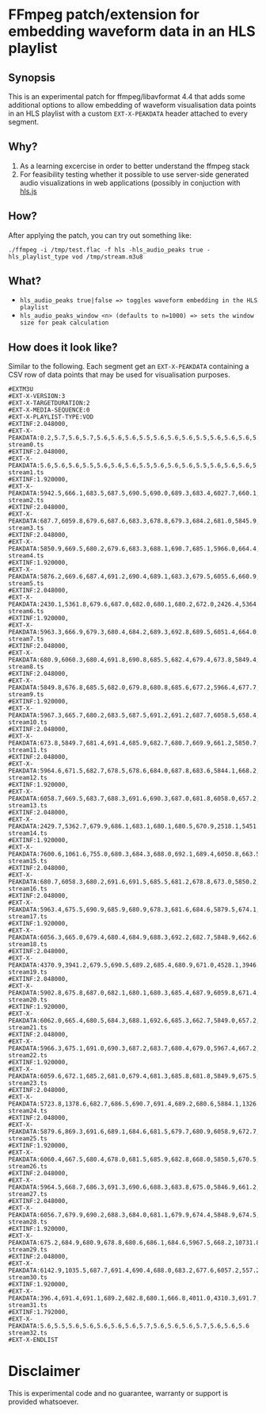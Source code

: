 # FFmpeg patch/extension for embedding waveform data in an HLS playlist

## Synopsis

This is an experimental patch for ffmpeg/libavformat 4.4 that adds some additional options to allow embedding of waveform visualisation data points in an HLS playlist with a custom `EXT-X-PEAKDATA` header attached to every segment.

## Why?

1) As a learning excercise in order to better understand the ffmpeg stack
2) For feasibility testing whether it possible to use server-side generated audio visualizations in web applications (possibly in conjuction with [hls.js](https://github.com/video-dev/hls.js/)

## How?

After applying the patch, you can try out something like:

```
./ffmpeg -i /tmp/test.flac -f hls -hls_audio_peaks true -hls_playlist_type vod /tmp/stream.m3u8
```

## What?

- `hls_audio_peaks true|false => toggles waveform embedding in the HLS playlist`
- `hls_audio_peaks_window <n> (defaults to n=1000) => sets the window size for peak calculation`

## How does it look like?

Similar to the following. Each segment get an `EXT-X-PEAKDATA` containing a CSV row of data points that may be used for visualisation purposes.

```
#EXTM3U
#EXT-X-VERSION:3
#EXT-X-TARGETDURATION:2
#EXT-X-MEDIA-SEQUENCE:0
#EXT-X-PLAYLIST-TYPE:VOD
#EXTINF:2.048000,
#EXT-X-PEAKDATA:0.2,5.7,5.6,5.7,5.6,5.6,5.6,5.5,5.6,5.6,5.6,5.5,5.6,5.6,5.6,5.5,5.5
stream0.ts
#EXTINF:2.048000,
#EXT-X-PEAKDATA:5.6,5.6,5.6,5.5,5.6,5.6,5.6,5.5,5.6,5.6,5.6,5.5,5.6,5.6,5.6,5.5,5.4
stream1.ts
#EXTINF:1.920000,
#EXT-X-PEAKDATA:5942.5,666.1,683.5,687.5,690.5,690.0,689.3,683.4,6027.7,660.1,682.1,687.6,689.8,692.8,688.4,639.7
stream2.ts
#EXTINF:2.048000,
#EXT-X-PEAKDATA:687.7,6059.8,679.6,687.6,683.3,678.8,679.3,684.2,681.0,5845.9,675.4,687.9,682.3,679.7,680.5,682.6,698.0
stream3.ts
#EXTINF:2.048000,
#EXT-X-PEAKDATA:5850.9,669.5,680.2,679.6,683.3,688.1,690.7,685.1,5966.0,664.4,680.3,12735.4,12735.3,7696.1,3906.5,1156.9,672.5
stream4.ts
#EXTINF:1.920000,
#EXT-X-PEAKDATA:5876.2,669.6,687.4,691.2,690.4,689.1,683.3,679.5,6055.6,660.9,687.6,683.4,689.8,691.3,683.6,619.3
stream5.ts
#EXTINF:2.048000,
#EXT-X-PEAKDATA:2430.1,5361.8,679.6,687.0,682.0,680.1,680.2,672.0,2426.4,5364.1,689.8,686.9,680.9,678.8,680.3,681.9,694.5
stream6.ts
#EXTINF:1.920000,
#EXT-X-PEAKDATA:5963.3,666.9,679.3,680.4,684.2,689.3,692.8,689.5,6051.4,664.0,680.1,680.2,684.3,689.1,689.9,677.2
stream7.ts
#EXTINF:2.048000,
#EXT-X-PEAKDATA:680.9,6060.3,680.4,691.8,690.8,685.5,682.4,679.4,673.8,5849.4,666.3,690.4,689.7,686.6,680.9,678.6,658.6
stream8.ts
#EXTINF:2.048000,
#EXT-X-PEAKDATA:5849.8,676.8,685.5,682.0,679.8,680.8,685.6,677.2,5966.4,677.7,13854.4,909.8,11182.6,13592.4,9304.8,5033.2,964.8
stream9.ts
#EXTINF:1.920000,
#EXT-X-PEAKDATA:5967.3,665.7,680.2,683.5,687.5,691.2,691.2,687.7,6058.5,658.4,679.8,683.3,688.1,690.8,691.8,647.9
stream10.ts
#EXTINF:2.048000,
#EXT-X-PEAKDATA:673.8,5849.7,681.4,691.4,685.9,682.7,680.7,669.9,661.2,5850.7,692.3,689.6,686.2,681.0,680.1,681.2,682.6
stream11.ts
#EXTINF:2.048000,
#EXT-X-PEAKDATA:5964.6,671.5,682.7,678.5,678.6,684.0,687.8,683.6,5844.1,668.2,682.4,679.7,679.7,683.9,688.5,689.1,696.0
stream12.ts
#EXTINF:1.920000,
#EXT-X-PEAKDATA:6058.7,669.5,683.7,688.3,691.6,690.3,687.0,681.8,6058.0,657.2,682.8,688.4,691.2,691.2,684.4,619.0
stream13.ts
#EXTINF:2.048000,
#EXT-X-PEAKDATA:2429.7,5362.7,679.9,686.1,683.1,680.1,680.5,670.9,2518.1,5451.4,3091.7,13524.0,9766.3,4949.7,15280.8,10614.4,8006.1
stream14.ts
#EXTINF:1.920000,
#EXT-X-PEAKDATA:7600.6,1061.6,755.0,680.3,684.3,688.0,692.1,689.4,6050.8,663.5,678.3,679.7,683.4,689.5,691.1,677.5
stream15.ts
#EXTINF:2.048000,
#EXT-X-PEAKDATA:680.7,6058.3,680.2,691.6,691.5,685.5,681.2,678.8,673.0,5850.2,666.2,691.9,689.4,688.4,685.1,679.7,638.2
stream16.ts
#EXTINF:2.048000,
#EXT-X-PEAKDATA:5963.4,675.5,690.9,685.9,680.9,678.3,681.6,684.6,5879.5,674.1,688.8,686.3,681.9,678.8,681.2,683.5,724.4
stream17.ts
#EXTINF:1.920000,
#EXT-X-PEAKDATA:6056.3,665.0,679.4,680.4,684.9,688.3,692.2,682.7,5848.9,662.6,679.6,680.9,683.6,689.9,682.6,644.7
stream18.ts
#EXTINF:2.048000,
#EXT-X-PEAKDATA:4370.9,3941.2,679.5,690.5,689.2,685.4,680.9,671.0,4528.1,3946.5,15826.3,8963.2,8448.5,13845.0,8320.1,4934.5,1481.1
stream19.ts
#EXTINF:2.048000,
#EXT-X-PEAKDATA:5902.8,675.8,687.0,682.1,680.1,680.3,685.4,687.9,6059.8,671.4,685.7,681.9,680.1,681.6,685.8,690.4,712.6
stream20.ts
#EXTINF:1.920000,
#EXT-X-PEAKDATA:6062.0,665.4,680.5,684.3,688.1,692.6,685.3,662.7,5849.0,657.2,680.3,682.3,688.8,690.4,685.4,621.9
stream21.ts
#EXTINF:2.048000,
#EXT-X-PEAKDATA:5966.3,675.1,691.0,690.3,687.2,683.7,680.4,679.0,5967.4,667.2,690.5,691.9,688.7,685.9,680.6,678.8,685.3
stream22.ts
#EXTINF:1.920000,
#EXT-X-PEAKDATA:6059.6,672.1,685.2,681.0,679.4,681.3,685.8,681.8,5849.9,675.5,685.9,680.5,679.2,681.5,679.9,697.7
stream23.ts
#EXTINF:2.048000,
#EXT-X-PEAKDATA:5723.8,1378.6,682.7,686.5,690.7,691.4,689.2,680.6,5884.1,1326.7,14861.0,12076.0,5105.6,14942.8,8711.3,5811.9,3679.9
stream24.ts
#EXTINF:2.048000,
#EXT-X-PEAKDATA:5879.6,869.3,691.6,689.1,684.6,681.5,679.7,680.9,6058.9,672.7,691.9,689.2,685.2,680.9,680.0,682.0,714.0
stream25.ts
#EXTINF:1.920000,
#EXT-X-PEAKDATA:6060.4,667.5,680.4,678.0,681.5,685.9,682.8,668.0,5850.5,670.5,681.1,679.1,680.7,685.3,682.2,670.5
stream26.ts
#EXTINF:2.048000,
#EXT-X-PEAKDATA:5964.5,668.7,686.3,691.3,690.6,688.3,683.8,675.0,5846.9,661.2,686.2,689.3,692.3,680.8,687.0,682.3,649.9
stream27.ts
#EXTINF:2.048000,
#EXT-X-PEAKDATA:6056.7,679.9,690.2,688.3,684.0,681.1,679.9,674.4,5848.9,674.5,692.6,689.1,685.2,680.3,677.9,658.5,9399.8
stream28.ts
#EXTINF:1.920000,
#EXT-X-PEAKDATA:675.2,684.9,680.9,678.8,680.6,686.1,684.6,5967.5,668.2,10731.8,6923.9,10110.8,12522.8,10172.4,5745.9,4875.6
stream29.ts
#EXTINF:2.048000,
#EXT-X-PEAKDATA:6142.9,1035.5,687.7,691.4,690.4,688.0,683.2,677.6,6057.2,557.2,6.0,5.7,5.6,5.6,5.5,5.6,5.7
stream30.ts
#EXTINF:1.920000,
#EXT-X-PEAKDATA:396.4,691.4,691.1,689.2,682.8,680.1,666.8,4011.0,4310.3,691.7,691.3,687.7,683.0,680.2,359.4,5.6
stream31.ts
#EXTINF:1.792000,
#EXT-X-PEAKDATA:5.6,5.5,5.6,5.6,5.6,5.6,5.6,5.7,5.6,5.6,5.6,5.7,5.6,5.6,5.6
stream32.ts
#EXT-X-ENDLIST
```

# Disclaimer

This is experimental code and no guarantee, warranty or support is provided whatsoever.
